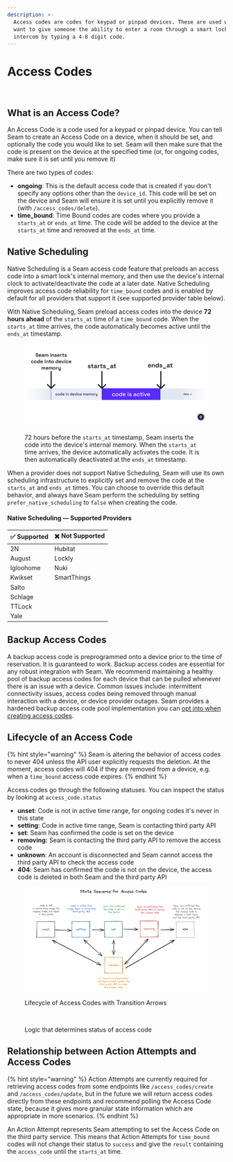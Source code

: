 ```yaml
---
description: >-
  Access codes are codes for keypad or pinpad devices. These are used when you
  want to give someone the ability to enter a room through a smart lock or
  intercom by typing a 4-8 digit code.
---
```


# Access Codes

<figure><img src="../../.gitbook/assets/code_unlock.gif" alt=""><figcaption></figcaption></figure>

## What is an Access Code?

An Access Code is a code used for a keypad or pinpad device. You can tell Seam to create an Access Code on a device, when it should be set, and optionally the code you would like to set. Seam will then make sure that the code is present on the device at the specified time (or, for ongoing codes, make sure it is set until you remove it)

There are two types of codes:

* **ongoing**: This is the default access code that is created if you don't specify any options other than the `device_id`. This code will be set on the device and Seam will ensure it is set until you explicitly remove it (with `/access_codes/delete`).
* **time\_bound**: Time Bound codes are codes where you provide a `starts_at` or `ends_at` time. The code will be added to the device at the `starts_at` time and removed at the `ends_at` time.

## Native Scheduling

Native Scheduling is a Seam access code feature that preloads an access code into a smart lock's internal memory, and then use the device's internal clock to activate/deactivate the code at a later date. Native Scheduling improves access code reliability for `time_bound` codes and is enabled by default for all providers that support it (see supported provider table below).

With Native Scheduling, Seam preload access codes into the device **72 hours ahead** of the `starts_at` time of a `time_bound` code. When the `starts_at` time arrives, the code automatically becomes active until the `ends_at` timestamp.&#x20;

<figure><img src="../../.gitbook/assets/device-native-scheduling-illustration (3).png" alt=""><figcaption><p>72 hours before the <code>starts_at</code> timestamp, Seam inserts the code into the device's internal memory. When the <code>starts_at</code> time arrives, the device automatically activates the code. It is then automatically deactivated at the <code>ends_at</code> timestamp.</p></figcaption></figure>

When a provider does not support Native Scheduling, Seam will use its own scheduling infrastructure to explicitly set and remove the code at the `starts_at` and `ends_at` times. You can choose to override this default behavior, and always have Seam perform the scheduling by setting `prefer_native_scheduling` to `false` when creating the code.

#### Native Scheduling — Supported Providers

| ✅ Supported | ✖️ Not Supported |
| ----------- | ---------------- |
| 2N          | Hubitat          |
| August      | Lockly           |
| Igloohome   | Nuki             |
| Kwikset     | SmartThings      |
| Salto       |                  |
| Schlage     |                  |
| TTLock      |                  |
| Yale        |                  |

## Backup Access Codes

A backup access code is preprogrammed onto a device prior to the time of reservation. It is guaranteed to work. Backup access codes are essential for any robust integration with Seam. We recommend maintaining a healthy pool of backup access codes for each device that can be pulled whenever there is an issue with a device. Common issues include: intermittent connectivity issues, access codes being removed through manual interaction with a device, or device provider outages. Seam provides a hardened backup access code pool implementation you can [opt into when creating access codes](https://docs.seam.co/latest/api-clients/access-codes/create-an-access-code).

## Lifecycle of an Access Code

{% hint style="warning" %}
Seam is altering the behavior of access codes to never 404 unless the API user explicitly requests the deletion. At the moment, access codes will 404 if they are removed from a device, e.g. when a `time_bound` access code expires.
{% endhint %}

Access codes go through the following statuses. You can inspect the status by looking at `access_code.status`

* **unset**: Code is not in active time range, for ongoing codes it's never in this state
* **setting**: Code in active time range, Seam is contacting third party API
* **set**: Seam has confirmed the code is set on the device
* **removing:** Seam is contacting the third party API to remove the access code
* **unknown**: An account is disconnected and Seam cannot access the third party API to check the access code
* **404**: Seam has confirmed the code is not on the device, the access code is deleted in both Seam and the third party API

<figure><img src="../../.gitbook/assets/image (2) (1).png" alt=""><figcaption><p>Lifecycle of Access Codes with Transition Arrows</p></figcaption></figure>

<figure><img src="../../.gitbook/assets/Untitled-2022-09-07-1822.png" alt=""><figcaption><p>Logic that determines status of access code</p></figcaption></figure>

## Relationship between Action Attempts and Access Codes

{% hint style="warning" %}
Action Attempts are currently required for retrieving access codes from some endpoints like `/access_codes/create` and `/access_codes/update`, but in the future we will return access codes directly from these endpoints and recommend polling the Access Code state, because it gives more granular state information which are appropriate in more scenarios.
{% endhint %}

An Action Attempt represents Seam attempting to set the Access Code on the third party service. This means that Action Attempts for `time_bound` codes will not change their status to `success` and give the `result` containing the `access_code` until the `starts_at` time.
